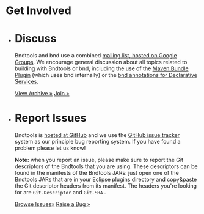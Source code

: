 ---
---


<div class="hero">
	<h1>Get Involved</h1>
</div>

<ul class="row">
<li class="large-6 medium-6 small-6 columns">
<h1>Discuss</h1>
<p>
	Bndtools and bnd use a combined <a
		href="https://groups.google.com/group/bndtools-users">mailing
		list, hosted on Google Groups</a>. We encourage general discussion about
	all topics related to building with Bndtools or bnd, including the
	use of the <a
		href="http://felix.apache.org/site/apache-felix-maven-bundle-plugin-bnd.html">Maven
		Bundle Plugin</a> (which uses bnd internally) or the <a
		href="http://www.aqute.biz/Bnd/Components">bnd annotations for
		Declarative Services</a>.
<p>
	<a class="button small"
		href="http://groups.google.com/group/bndtools-users">View
		Archive &raquo;</a> <a class="button small"
		href="http://groups.google.com/group/bndtools-users/subscribe">Join
		&raquo;</a>
</p>
<li class="large-6 medium-6 small-6 columns">
<h1>Report Issues</h1>
<p>
	Bndtools is <a href="http://github.com/bndtools/bndtools">hosted
		at GitHub</a> and we use the <a
		href="http://github.com/bndtools/bndtools/issues">GitHub issue
		tracker</a> system as our principle bug reporting system. If you have
	found a problem please let us know!
</p>
<p>
	<b>Note:</b> when you report an issue, please make sure to report the
	Git descriptors of the Bndtools that you are using. These descriptors
	can be found in the manifests of the Bndtools JARs: just open one of
	the Bndtools JARs that are in your Eclipse plugins directory and
	copy&amp;paste the Git descriptor headers from its manifest. The
	headers you're looking for are
	<code>Git-Descriptor</code>
	and
	<code>Git-SHA</code>
	.
</p>
<p>
<a class="button small"
	href="https://github.com/bndtools/bndtools/issues">Browse
	Issues&raquo;</a> <a class="button small"
	href="https://github.com/bndtools/bndtools/issues/new">Raise a
	Bug &raquo;</a>
</p></li></ul>
